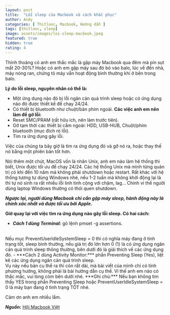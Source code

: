 ```yaml
---
layout: post
title:  "Lỗi sleep của Macbook và cách khắc phục"
author: Andy
categories: [ Thitluoc, Macbook, Hướng dẫn ]
tags: [thitluoc, sleep]
image: assets/images/loi-sleep-macbook.jpeg
featured: true
hidden: true
rating: 4
---
```


Thỉnh thoảng có anh em thắc mắc là gập máy Macbook qua đêm mà pin sụt mất 20-30%? Hoặc có anh em gập máy sau đó bỏ vào balo, lúc về đến nhà, máy nóng ran, chứng tỏ máy vẫn hoạt động bình thường khi ở bên trong balo.

**Lý do lỗi sleep, nguyên nhân có thể là:**
  - Một ứng dụng nào đó bị lỗi ngăn cản quá trình sleep hoặc có ứng dụng nào đó được thiết kế để chạy 24/24.
  - Có thiết bị bluetooth như chuột/bàn phím ngoài.
**Các việc anh em nên làm để gỡ lỗi:**
  - Reset SMC/PRAM (rất hữu ích, nên làm trước tiên).
  - Gỡ tạm thời các thiết bị cắm ngoài: HDD, USB-HUB, Chuột/phím bluetooth (mục đich rò lỗi).
  - Tìm ra ứng dụng gây lỗi.

Việc của chúng ta bây giờ là tìm ra ứng dụng đó và gỡ nó ra, hoặc thay thế nó bằng một phiên bản tốt hơn.

Nói thêm một chút, MacOS vốn là nhân Unix, anh em nào làm hệ thống thì biết, Unix được tối ưu để chạy 24/24. Các hệ thống Unix mà mình từng quản trị có khi đến 10 năm mà không phải shutdown hoặc restart. Rất khác với hệ thống tương tự dùng Windows nhé, nếu 1-2 tuần mà không khởi động lại là thì tự nó sinh ra rất nhiều lỗi linh tinh cộng với chậm, lag… Chính vì thế người dùng laptop Windows thường có thói quen shutdown.

***Ngược lại, người dùng Macbook chỉ cần gập máy sleep, hành động này là chính xác nhất và được tối ưu bởi Apple.***

**Giờ quay lại với việc tìm ra ứng dụng nào gây lỗi sleep. Có hai cách:**
  - ***Cách 1 dùng Terminal:*** gõ lệnh pmset -g assertions.
  <br>
  Nếu mục PreventUserIdleSystemSleep = 0 thì có nghĩa máy đang ở tình trạng tốt, sleep bình thường, nếu giá trị đó lớn hơn 0 (1) là có ứng dụng ngăn cản quá trình sleep thông thường, bên dưới đó là giải thích về các ứng dụng đó.
  - ***Cách 2 dùng Activity Monitor:*** phần Preventing Sleep (Yes), liệt kê các ứng dụng ngăn cản quá trình sleep.
  <br>
  Vụ này nếu bàn cụ thể ra thì còn rất dài, mà bài viết của mình chỉ có tính phương hướng, không phải là bài hướng dẫn cụ thể. Vì thế anh em nào có thắc mắc, vui lòng còm bên dưới nhé.
***Ghi chú:*** Nếu bạn không tìm thấy YES trong phần Preventing Sleep hoặc PreventUserIdleSystemSleep = 0 là máy bạn đang ở tình trạng TỐT nhé.

Cảm ơn anh em nhiều lắm.

***Nguồn:*** [Hội Macbook Việt](https://www.facebook.com/groups/hoimacbookviet/permalink/1392810217738668/)
